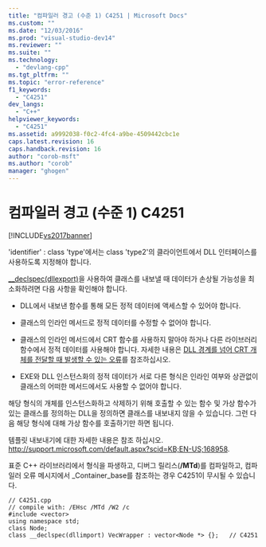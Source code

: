 ```yaml
---
title: "컴파일러 경고 (수준 1) C4251 | Microsoft Docs"
ms.custom: ""
ms.date: "12/03/2016"
ms.prod: "visual-studio-dev14"
ms.reviewer: ""
ms.suite: ""
ms.technology: 
  - "devlang-cpp"
ms.tgt_pltfrm: ""
ms.topic: "error-reference"
f1_keywords: 
  - "C4251"
dev_langs: 
  - "C++"
helpviewer_keywords: 
  - "C4251"
ms.assetid: a9992038-f0c2-4fc4-a9be-4509442cbc1e
caps.latest.revision: 16
caps.handback.revision: 16
author: "corob-msft"
ms.author: "corob"
manager: "ghogen"
---
```

# 컴파일러 경고 (수준 1) C4251
[!INCLUDE[vs2017banner](../../assembler/inline/includes/vs2017banner.md)]

'identifier' : class 'type'에서는 class 'type2'의 클라이언트에서 DLL 인터페이스를 사용하도록 지정해야 합니다.  
  
 [\_\_declspec\(dllexport\)](../../cpp/dllexport-dllimport.md)을 사용하여 클래스를 내보낼 때 데이터가 손상될 가능성을 최소화하려면 다음 사항을 확인해야 합니다.  
  
-   DLL에서 내보낸 함수를 통해 모든 정적 데이터에 액세스할 수 있어야 합니다.  
  
-   클래스의 인라인 메서드로 정적 데이터를 수정할 수 없어야 합니다.  
  
-   클래스의 인라인 메서드에서 CRT 함수를 사용하지 말아야 하거나 다른 라이브러리 함수에서 정적 데이터를 사용해야 합니다. 자세한 내용은 [DLL 경계를 넘어 CRT 개체를 전달할 때 발생할 수 있는 오류](../../c-runtime-library/potential-errors-passing-crt-objects-across-dll-boundaries.md)를 참조하십시오.  
  
-   EXE와 DLL 인스턴스화의 정적 데이터가 서로 다른 형식은 인라인 여부와 상관없이 클래스의 어떠한 메서드에서도 사용할 수 없어야 합니다.  
  
 해당 형식의 개체를 인스턴스화하고 삭제하기 위해 호출할 수 있는 함수 및 가상 함수가 있는 클래스를 정의하는 DLL을 정의하면 클래스를 내보내지 않을 수 있습니다.  그런 다음 해당 형식에 대해 가상 함수를 호출하기만 하면 됩니다.  
  
 템플릿 내보내기에 대한 자세한 내용은 참조 하십시오. [http:\/\/support.microsoft.com\/default.aspx?scid\=KB;EN\-US;168958](http://support.microsoft.com/default.aspx?scid=KB;EN-US;168958).  
  
 표준 C\+\+ 라이브러리에서 형식을 파생하고, 디버그 릴리스\(**\/MTd**\)를 컴파일하고, 컴파일러 오류 메시지에서 \_Container\_base를 참조하는 경우 C4251이 무시될 수 있습니다.  
  
```  
// C4251.cpp  
// compile with: /EHsc /MTd /W2 /c  
#include <vector>  
using namespace std;  
class Node;  
class __declspec(dllimport) VecWrapper : vector<Node *> {};   // C4251  
```
